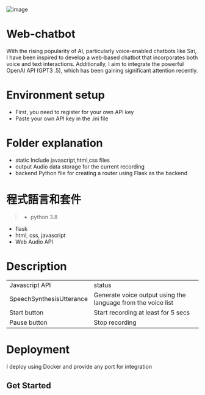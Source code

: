  ![image](https://github.com/JunTingLu/web-chatbot/assets/135250298/011ab1a7-6739-4474-90db-cd6cb7b3093d)
# Web-chatbot
With the rising popularity of AI, particularly voice-enabled chatbots like Siri, I have been inspired to develop a web-based chatbot that incorporates both voice and text interactions. 
Additionally, I aim to integrate the powerful OpenAI API (GPT3 .5), which has been gaining significant attention recently.

<h1> Environment setup </h1>
 
- First, you need to register for your own API key
- Paste your own API key in the .ini file

<h1> Folder explanation </h1>

-  static
   Include javascript,html,css files
-  output
   Audio data storage for the current recording 
-  backend
   Python file for creating a router using Flask as the backend
   
<h1> 程式語言和套件 </h1>

> - python 3.8
  - flask
  - html, css, javascript
  - Web Audio API

<h1>Description</h1>

<table>
  <tr>
    <td> Javascript API</td>
    <td>status</td>
  </tr>
   <tr>
    <td>SpeechSynthesisUtterance</td>
    <td>Generate voice output using the language from the voice list</td>
  </tr>
    <tr>
    <td>Start button</td>
    <td>Start recording at least for 5 secs </td>
  </tr>
  <tr>
    <td>Pause button</td>
    <td>Stop recording </td>
  </tr>
</table> 

<h1> Deployment </h1>
I deploy using Docker and provide any port for integration

<h2> Get Started</h2>

